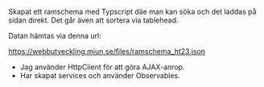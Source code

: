 Skapat ett ramschema med Typscript däe man kan söka och det laddas på sidan direkt. 
Det går även att sortera via tablehead.

Datan hämtas via denna url:

https://webbutveckling.miun.se/files/ramschema_ht23.json

* Jag använder HttpClient för att göra AJAX-anrop.
* Har skapat services och använder Observables.
